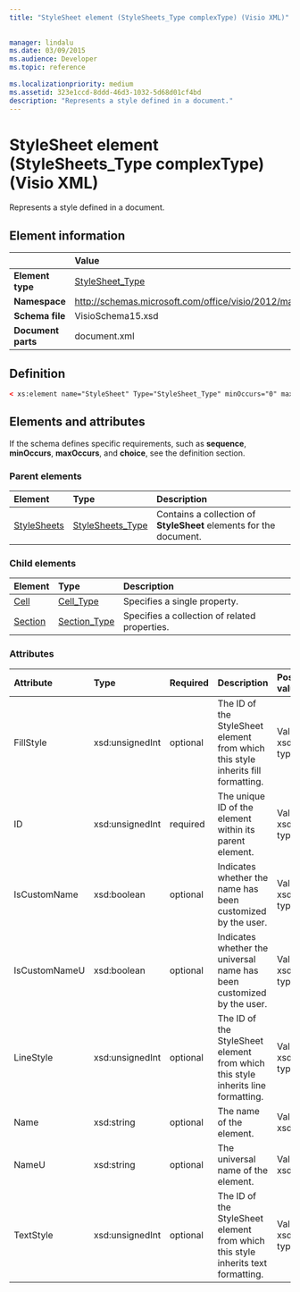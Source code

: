 ```yaml
---
title: "StyleSheet element (StyleSheets_Type complexType) (Visio XML)"
 
 
manager: lindalu
ms.date: 03/09/2015
ms.audience: Developer
ms.topic: reference
 
ms.localizationpriority: medium
ms.assetid: 323e1ccd-8ddd-46d3-1032-5d68d01cf4bd
description: "Represents a style defined in a document."
---
```


# StyleSheet element (StyleSheets_Type complexType) (Visio XML)

Represents a style defined in a document.
  
## Element information

||Value |
|:-----|:-----|
|**Element type** <br/> |[StyleSheet_Type](stylesheet_type-complextypevisio-xml.md) <br/> |
|**Namespace** <br/> |http://schemas.microsoft.com/office/visio/2012/main  <br/> |
|**Schema file** <br/> |VisioSchema15.xsd  <br/> |
|**Document parts** <br/> |document.xml  <br/> |
   
## Definition

```XML
< xs:element name="StyleSheet" Type="StyleSheet_Type" minOccurs="0" maxOccurs="unbounded" ></xs:element >
```

## Elements and attributes

If the schema defines specific requirements, such as **sequence**, **minOccurs**, **maxOccurs**, and **choice**, see the definition section. 
  
### Parent elements

|**Element**|**Type**|**Description**|
|:-----|:-----|:-----|
|[StyleSheets](stylesheets-element-visiodocument_type-complextypevisio-xml.md) <br/> |[StyleSheets_Type](stylesheets_type-complextypevisio-xml.md) <br/> |Contains a collection of **StyleSheet** elements for the document. |
   
### Child elements

|**Element**|**Type**|**Description**|
|:-----|:-----|:-----|
|[Cell](cell-elementvisio-xml.md) <br/> |[Cell_Type](cell_type-complextypevisio-xml.md) <br/> |Specifies a single property. |
|[Section](section-element-sheet_type-complextypevisio-xml.md) <br/> |[Section_Type](section_type-complextypevisio-xml.md) <br/> |Specifies a collection of related properties. |
   
### Attributes

|**Attribute**|**Type**|**Required**|**Description**|**Possible values**|
|:-----|:-----|:-----|:-----|:-----|
|FillStyle  <br/> |xsd:unsignedInt  <br/> |optional  <br/> |The ID of the StyleSheet element from which this style inherits fill formatting. |Values of the xsd:unsignedInt type. |
|ID  <br/> |xsd:unsignedInt  <br/> |required  <br/> |The unique ID of the element within its parent element. |Values of the xsd:unsignedInt type. |
|IsCustomName  <br/> |xsd:boolean  <br/> |optional  <br/> |Indicates whether the name has been customized by the user. |Values of the xsd:boolean type. |
|IsCustomNameU  <br/> |xsd:boolean  <br/> |optional  <br/> |Indicates whether the universal name has been customized by the user. |Values of the xsd:boolean type. |
|LineStyle  <br/> |xsd:unsignedInt  <br/> |optional  <br/> |The ID of the StyleSheet element from which this style inherits line formatting. |Values of the xsd:unsignedInt type. |
|Name  <br/> |xsd:string  <br/> |optional  <br/> |The name of the element. |Values of the xsd:string type. |
|NameU  <br/> |xsd:string  <br/> |optional  <br/> |The universal name of the element. |Values of the xsd:string type. |
|TextStyle  <br/> |xsd:unsignedInt  <br/> |optional  <br/> |The ID of the StyleSheet element from which this style inherits text formatting. |Values of the xsd:unsignedInt type. |
   

